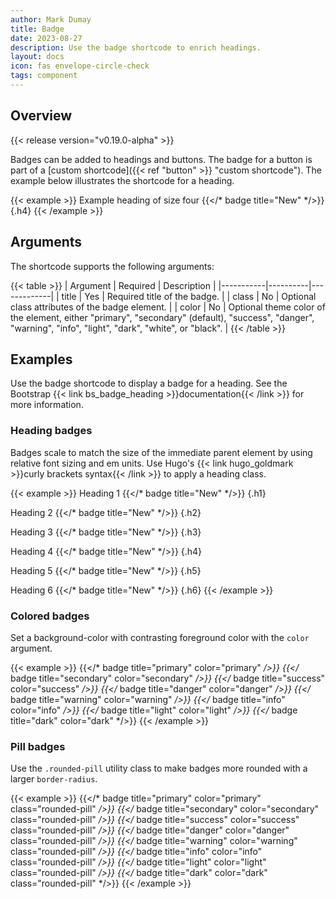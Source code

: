 ```yaml
---
author: Mark Dumay
title: Badge
date: 2023-08-27
description: Use the badge shortcode to enrich headings.
layout: docs
icon: fas envelope-circle-check
tags: component
---
```


## Overview

{{< release version="v0.19.0-alpha" >}}

Badges can be added to headings and buttons. The badge for a button is part of a [custom shortcode]({{< ref "button" >}} "custom shortcode"). The example below illustrates the shortcode for a heading.

{{< example >}}
Example heading of size four {{</* badge title="New" */>}}
{.h4}
{{< /example >}}

## Arguments

The shortcode supports the following arguments:

<!-- markdownlint-disable MD037 -->
{{< table >}}
| Argument  | Required | Description |
|-----------|----------|-------------|
| title     | Yes | Required title of the badge. |
| class     | No  | Optional class attributes of the badge element. |
| color     | No  | Optional theme color of the element, either "primary", "secondary" (default), "success", "danger", "warning", "info", "light", "dark", "white", or "black". |
{{< /table >}}
<!-- markdownlint-enable MD037 -->

## Examples

Use the badge shortcode to display a badge for a heading. See the Bootstrap {{< link bs_badge_heading >}}documentation{{< /link >}} for more information.

### Heading badges

Badges scale to match the size of the immediate parent element by using relative font sizing and em units. Use Hugo's {{< link hugo_goldmark >}}curly brackets syntax{{< /link >}} to apply a heading class.

<!-- markdownlint-disable MD037 -->
{{< example >}}
Heading 1 {{</* badge title="New" */>}}
{.h1}

Heading 2 {{</* badge title="New" */>}}
{.h2}

Heading 3 {{</* badge title="New" */>}}
{.h3}

Heading 4 {{</* badge title="New" */>}}
{.h4}

Heading 5 {{</* badge title="New" */>}}
{.h5}

Heading 6 {{</* badge title="New" */>}}
{.h6}
{{< /example >}}
<!-- markdownlint-enable MD037 -->

### Colored badges

Set a background-color with contrasting foreground color with the `color` argument.

<!-- markdownlint-disable MD037 -->
{{< example >}}
{{</* badge title="primary" color="primary" */>}}
{{</* badge title="secondary" color="secondary" */>}}
{{</* badge title="success" color="success" */>}}
{{</* badge title="danger" color="danger" */>}}
{{</* badge title="warning" color="warning" */>}}
{{</* badge title="info" color="info" */>}}
{{</* badge title="light" color="light" */>}}
{{</* badge title="dark" color="dark" */>}}
{{< /example >}}
<!-- markdownlint-enable MD037 -->

### Pill badges

Use the `.rounded-pill` utility class to make badges more rounded with a larger `border-radius`.

<!-- markdownlint-disable MD037 -->
{{< example >}}
{{</* badge title="primary" color="primary" class="rounded-pill" */>}}
{{</* badge title="secondary" color="secondary" class="rounded-pill" */>}}
{{</* badge title="success" color="success" class="rounded-pill" */>}}
{{</* badge title="danger" color="danger" class="rounded-pill" */>}}
{{</* badge title="warning" color="warning" class="rounded-pill" */>}}
{{</* badge title="info" color="info" class="rounded-pill" */>}}
{{</* badge title="light" color="light" class="rounded-pill" */>}}
{{</* badge title="dark" color="dark" class="rounded-pill" */>}}
{{< /example >}}
<!-- markdownlint-enable MD037 -->

